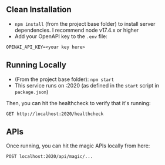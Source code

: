 ## Clean Installation

* `npm install` (from the project base folder) to install server dependencies. I recommend node v17.4.x or higher
* Add your OpenAPI key to the `.env` file:

```
OPENAI_API_KEY=<your key here>
```

## Running Locally

* (From the project base folder): `npm start`
* This service runs on :2020 (as defined in the `start` script in `package.json`)

Then, you can hit the healthcheck to verify that it's running:

`GET http://localhost:2020/healthcheck`

## APIs

Once running, you can hit the magic APIs locally from here:

`POST localhost:2020/api/magic/...`
